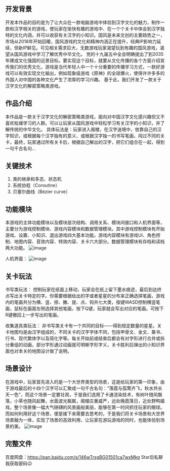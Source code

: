 ## 开发背景
开发本作品的目的是为了让大众在一款电脑游戏中体验到汉字文化的魅力，制作一款和汉字相关的游戏，使玩家在愉快有趣的游戏中、在一个个关卡中体会到汉字独特的文化内涵，并可以收获有关汉字的小知识。国风是未来文创的主要趋势之一，市场从2018年开始回暖，国风游戏的文化和精神内涵正在提升，经典IP影响力延续，但新IP鲜见。可见相关需求巨大，无数游戏玩家渴望玩到有趣的国风游戏，渴望从国风游戏中学习了解优秀中华文化。
党的十九届五中全会明确提出了到2035年建成文化强国的远景目标。要实现这个目标，就要从文化传播的各个方面介绍宣传我们的优秀文化，游戏是当代年轻人中一个十分重要的传播学习方式，一款好游戏可以有效实现文化输出，例如现象级游戏《原神》的全球爆火，使得许许多多的外国人对中国的各种文化产生了浓厚的学习兴趣。
基于此，我们开发了一款关于汉字文化的解密策略类游戏。

## 作品介绍
本作品是一款关于汉字文化的解密策略类游戏，面向对中国汉字文化感兴趣但又不喜欢枯燥学习的人群。可以让玩家从国风游戏中轻松学习有关汉字的小知识，并了解传统的中华文化。
具体玩法是：玩家进入阁楼，在汉字迷境中，依靠自己的汉字知识，或根据每个汉字独有的意义、或根据汉字独一的书写笔画，闯过不同的关卡，最终，玩家通过所有关卡后，根据自己解出的汉字，把它们组合在一起，得到一句千古名句...

## 关键技术
1. 类的继承和多态、状态机
2. 系统协程（Coroutine）
3. 贝塞尔曲线（Bézier curve）

## 功能模块
本游戏的主体功能模块以及模块层次结构、调用关系、模块间接口和人机界面等，主要分为游戏控制模块、游戏内容模块和数据管理模块。其中游戏控制模块有开始游戏、设置、小知识、退出游戏四大基本功能。游戏内容模块有游戏UI、角色控制、地图内容、音效内容、特效内容、关卡六大部分。数据管理模块有存档和读档两大功能。
![image](https://github.com/user-attachments/assets/e5ff216b-daa5-442c-918c-8b3a117d7789)

人机界面：
![image](https://github.com/user-attachments/assets/a287824c-7b9b-4817-b69b-e695c50380aa)

## 关卡玩法
书写类玩法：
控制玩家在纸面上移动，玩家会在纸上留下墨水痕迹，最后到达终点写出关卡特定的字。你需要根据给出的字或者星星的分布来正确选择笔画，游戏内的笔画共分为横、竖、捺、撇、提、点、钩共七大类，按键WASD控制横竖笔画，鼠标在画面左侧选择其他笔画，按下Q键，玩家就会写出对应的笔画。可按下R键撤回上一步写出的笔画。

收集道具类玩法：
非书写类关卡有一个共同的目标——得到规定数量的星星。关卡地图均是由汉字组成的，不同关卡的汉字字体不同，包括甲骨文、金文、篆书、行书、现代繁体字以及简化字等。每关开始前或结束后都会有对字形进行合并或拆分重组的动画，部分字形通过动画就可明晰字形字义，关卡胜利后弹出的小知识界面也对本关的地图设计做了说明。

## 场景设计
在游戏中，玩家首先进入的是一个大世界类型的场景，这是给玩家的第一印象，由于游戏最后的十四个汉字可以汇聚成一句千古名句：“落霞与孤鹜齐飞，秋水共长天一色”，而这个场景一定要壮观，于是我们选用了卡通渲染技术，有树叶随风飘落，小草也随风起舞，水面波光粼粼，阁楼庄重威严，远处晚霞落日，近处野鸭嬉戏，整个场景像一幅大气磅礴的风景画般美丽，能够在第一时间抓住玩家的眼球。
而如何利用好这个场景，便是接下来需要去思考的，于是我们将关卡场景和大世界场景融为一体，实现了场景的高效利用，让玩家在游玩游戏的同时，也能体验到场景的美。
![image](https://github.com/user-attachments/assets/7c7857d7-5675-4be1-a301-7f0419d07f57)

## 完整文件
百度网盘：https://pan.baidu.com/s/146wTrsgBG01501ca7wxMkg
Star后私聊我获取密码😉
